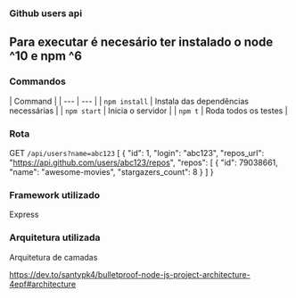 ### Github users api

## Para executar é necesário ter instalado o node ^10 e npm ^6

### Commandos
| Command |
| --- | --- |
| `npm install` | Instala das dependências necessárias |
| `npm start` | Inicia o servidor |
| `npm t` | Roda todos os testes |

### Rota

GET `/api/users?name=abc123`
[
     {
        "id": 1,
        "login": "abc123",
        "repos_url": "https://api.github.com/users/abc123/repos",
        "repos": [
            {
                "id": 79038661,
                "name": "awesome-movies",
                "stargazers_count": 8
            }
        ]
}

### Framework utilizado 
Express

### Arquitetura utilizada
Arquitetura de camadas

https://dev.to/santypk4/bulletproof-node-js-project-architecture-4epf#architecture